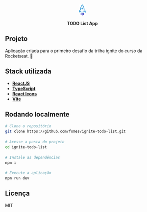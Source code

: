 <p align="center">
  <img height="30%" src="./src/assets/logo.png" />
</p>

<p align="center">
    <strong>TODO List App</strong>
</p>

## Projeto

Aplicação criada para o primeiro desafio da trilha ignite do curso da Rocketseat. 🚀

## Stack utilizada

- **[ReactJS](https://reactjs.org/)**
- **[TypeScript](https://www.typescriptlang.org/)**
- **[React Icons](https://react-icons.github.io/react-icons/)**
- **[Vite](https://vitejs.dev/)**


## Rodando localmente

```bash
# Clone o repositório
git clone https://github.com/fomes/ignite-todo-list.git

# Acesse a pasta do projeto
cd ignite-todo-list

# Instale as dependências
npm i

# Execute a aplicação
npm run dev
```

## Licença

MIT
